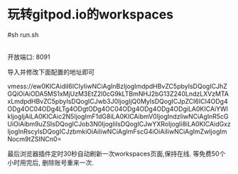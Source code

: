 # 玩转gitpod.io的workspaces

#sh run.sh

</br>
开放端口: 8091

导入并修改下面配置的地址即可

vmess://ew0KICAidiI6ICIyIiwNCiAgInBzIjogImdpdHBvZC5pbyIsDQogICJhZGQiOiAiODA5MS1xMjUzM3EtZ2l0cG9kLTBmNHJ2bG13Z240LndzLXVzMTAxLmdpdHBvZC5pbyIsDQogICJwb3J0IjogIjQ0MyIsDQogICJpZCI6ICI4ODg4ODg4OC04ODg4LTg4ODgtODg4OC04ODg4ODg4ODg4ODgiLA0KICAiYWlkIjogIjAiLA0KICAic2N5IjogImF1dG8iLA0KICAibmV0IjogIndzIiwNCiAgInR5cGUiOiAibm9uZSIsDQogICJob3N0IjogIiIsDQogICJwYXRoIjogIi8iLA0KICAidGxzIjogInRscyIsDQogICJzbmkiOiAiIiwNCiAgImFscG4iOiAiIiwNCiAgImZwIjogImNocm9tZSINCn0=

最后浏览器插件定时30秒自动刷新一次workspaces页面,保持在线. 等免费50个小时用完后, 删除账号重来一次.

